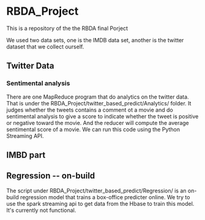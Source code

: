 # RBDA_Project
This is a repository of the the RBDA final Porject

We used two data sets, one is the IMDB data set, another is the twitter dataset that we collect ourself.

## Twitter Data
### Sentimental analysis 
There are one MapReduce program that do analytics on the twitter data. That is under the 
RBDA_Project/twitter_based_predict/Analytics/ folder. 
It judges whether the tweets contains a comment ot a movie and do sentimental analysis to 
give a score to indicate whether the tweet is positive or negative toward the movie.
And the reducer will compute the average sentimental score of a movie.
We can run this code using the Python Streaming API.


## IMBD part


## Regression -- on-build
The script under RBDA_Project/twitter_based_predict/Regression/ is an on-build regression model 
that trains a box-office predicter online. We try to use the spark streaming api to get data from the Hbase to
train this model. It's currently not functional.
